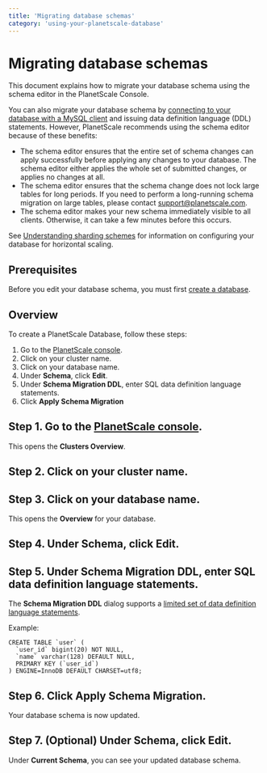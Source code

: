 ```yaml
---
title: 'Migrating database schemas'
category: 'using-your-planetscale-database'
---
```


# Migrating database schemas

This document explains how to migrate your database schema using the schema editor in the PlanetScale Console.

You can also migrate your database schema by [connecting to your database with a MySQL client](connecting-to-db) and issuing data definition language (DDL) statements. However, PlanetScale recommends using the schema editor because of these benefits:

- The schema editor ensures that the entire set of schema changes can apply successfully before applying any changes to your database. The schema editor either applies the whole set of submitted changes, or applies no changes at all.
- The schema editor ensures that the schema change does not lock large tables for long periods. If you need to perform a long-running schema migration on large tables, please contact <support@planetscale.com>.
- The schema editor makes your new schema immediately visible to all clients. Otherwise, it can take a few minutes before this occurs.

See [Understanding sharding schemes](understanding-sharding-schemes) for information on configuring your database for horizontal scaling.

## Prerequisites

Before you edit your database schema, you must first [create a database](creating-database).

## Overview

To create a PlanetScale Database, follow these steps:

1. Go to the [PlanetScale console](https://console.planetscale.com).
1. Click on your cluster name.
1. Click on your database name.
1. Under **Schema**, click **Edit**.
1. Under **Schema Migration DDL**, enter SQL data definition language statements.
1. Click **Apply Schema Migration**

## Step 1. Go to the [PlanetScale console](https://console.planetscale.com).

This opens the **Clusters Overview**.

## Step 2. Click on your cluster name.

## Step 3. Click on your database name.

This opens the **Overview** for your database.

## Step 4. Under **Schema**, click **Edit**.

## Step 5. Under **Schema Migration DDL**, enter SQL data definition language statements.

The **Schema Migration DDL** dialog supports a [limited set of data definition language statements](https://vitess.io/docs/reference/schema-management/#permitted-schema-changes).

Example:

```
CREATE TABLE `user` (
  `user_id` bigint(20) NOT NULL,
  `name` varchar(128) DEFAULT NULL,
  PRIMARY KEY (`user_id`)
) ENGINE=InnoDB DEFAULT CHARSET=utf8;
```

## Step 6. Click **Apply Schema Migration**.

Your database schema is now updated.

## Step 7. (Optional) Under **Schema**, click **Edit**.

Under **Current Schema**, you can see your updated database schema.
